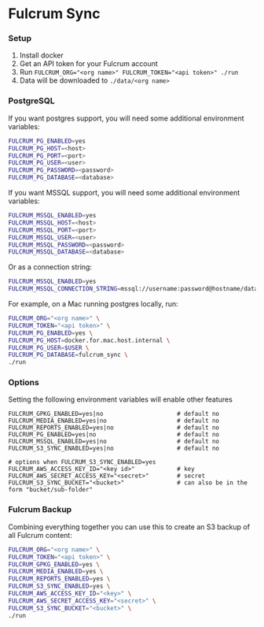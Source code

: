 # Fulcrum Sync

### Setup

1. Install docker
2. Get an API token for your Fulcrum account
3. Run `FULCRUM_ORG="<org name>" FULCRUM_TOKEN="<api token>" ./run`
4. Data will be downloaded to `./data/<org name>`

### PostgreSQL

If you want postgres support, you will need some additional environment variables:

```sh
FULCRUM_PG_ENABLED=yes
FULCRUM_PG_HOST=<host>
FULCRUM_PG_PORT=<port>
FULCRUM_PG_USER=<user>
FULCRUM_PG_PASSWORD=<password>
FULCRUM_PG_DATABASE=<database>
```

If you want MSSQL support, you will need some additional environment variables:

```sh
FULCRUM_MSSQL_ENABLED=yes
FULCRUM_MSSQL_HOST=<host>
FULCRUM_MSSQL_PORT=<port>
FULCRUM_MSSQL_USER=<user>
FULCRUM_MSSQL_PASSWORD=<password>
FULCRUM_MSSQL_DATABASE=<database>
```

Or as a connection string:

```sh
FULCRUM_MSSQL_ENABLED=yes
FULCRUM_MSSQL_CONNECTION_STRING=mssql://username:password@hostname/database
```

For example, on a Mac running postgres locally, run:

```sh
FULCRUM_ORG="<org name>" \
FULCRUM_TOKEN="<api token>" \
FULCRUM_PG_ENABLED=yes \
FULCRUM_PG_HOST=docker.for.mac.host.internal \
FULCRUM_PG_USER=$USER \
FULCRUM_PG_DATABASE=fulcrum_sync \
./run
```

### Options

Setting the following environment variables will enable other features

```
FULCRUM_GPKG_ENABLED=yes|no                     # default no
FULCRUM_MEDIA_ENABLED=yes|no                    # default no
FULCRUM_REPORTS_ENABLED=yes|no                  # default no
FULCRUM_PG_ENABLED=yes|no                       # default no
FULCRUM_MSSQL_ENABLED=yes|no                    # default no
FULCRUM_S3_SYNC_ENABLED=yes|no                  # default no

# options when FULCRUM_S3_SYNC_ENABLED=yes
FULCRUM_AWS_ACCESS_KEY_ID="<key id>"            # key
FULCRUM_AWS_SECRET_ACCESS_KEY="<secret>"        # secret
FULCRUM_S3_SYNC_BUCKET="<bucket>"               # can also be in the form "bucket/sub-folder"
```

### Fulcrum Backup

Combining everything together you can use this to create an S3 backup of all Fulcrum content:

```sh
FULCRUM_ORG="<org name>" \
FULCRUM_TOKEN="<api token>" \
FULCRUM_GPKG_ENABLED=yes \
FULCRUM_MEDIA_ENABLED=yes \
FULCRUM_REPORTS_ENABLED=yes \
FULCRUM_S3_SYNC_ENABLED=yes \
FULCRUM_AWS_ACCESS_KEY_ID="<key>" \
FULCRUM_AWS_SECRET_ACCESS_KEY="<secret>" \
FULCRUM_S3_SYNC_BUCKET="<bucket>" \
./run
```
